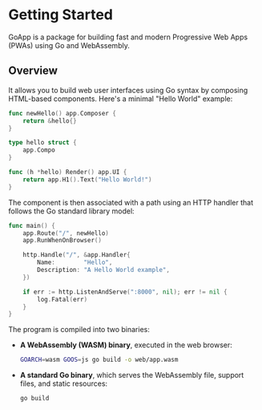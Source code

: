 # Getting Started

GoApp is a package for building fast and modern Progressive Web Apps (PWAs) using Go and WebAssembly.

## Overview

It allows you to build web user interfaces using Go syntax by composing HTML-based components. Here's a minimal "Hello World" example:

```go
func newHello() app.Composer {
    return &hello{}
}

type hello struct {
    app.Compo
}

func (h *hello) Render() app.UI {
    return app.H1().Text("Hello World!")
}
```

The component is then associated with a path using an HTTP handler that follows the Go standard library model:

```go
func main() {
    app.Route("/", newHello)
    app.RunWhenOnBrowser()

    http.Handle("/", &app.Handler{
        Name:        "Hello",
        Description: "A Hello World example",
    })

    if err := http.ListenAndServe(":8000", nil); err != nil {
        log.Fatal(err)
    }
}
```

The program is compiled into two binaries:

- **A WebAssembly (WASM) binary**, executed in the web browser:

  ```sh
  GOARCH=wasm GOOS=js go build -o web/app.wasm
  ```

- **A standard Go binary**, which serves the WebAssembly file, support files, and static resources:

  ```sh
  go build
  ```

